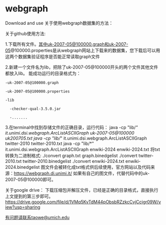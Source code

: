 # webgraph
Download and use
关于使用webgraph数据集的方法：

关于github使用方法:

1.下载所有文件。其中uk-2007-05@100000.graph和uk-2007-05@100000.properties是从webgraph网站上下载来的数据集，您下载后可以用这两个数据集验证程序是否能正常读取graph文件

2.新建一个文件名为lib，把除了uk-2007-05@100000开头的两个文件其他文件都放入lib。
  能成功运行的目录格式为：
  
    -uk-2007-05@100000.graph
    
    -uk-2007-05@100000.properties
    
    -lib
    
      -checker-qual-3.5.0.jar
      
      -.......
      
 3.在terminal中找到存储文件的正确目录，运行代码：
 java -cp "lib/*" it.unimi.dsi.webgraph.ArcListASCIIGraph uk-2007-05@100000 uk200705.txt
 java -cp "lib/*" it.unimi.dsi.webgraph.ArcListASCIIGraph twitter-2010 twitter-2010.txt
 java -cp "lib/*" it.unimi.dsi.webgraph.ArcListASCIIGraph enwiki-2024 enwiki-2024.txt
 将txt转换为二进制格式:
 ./convert graph.txt graph.binedgelist 
 ./convert twitter-2010.txt twitter-2010.binedgelist 
 ./convert enwiki-2024.txt enwiki-2024.binedgelist 
  图文件会被转化成txt格式供后续使用，官方网站以及代码来源：https://webgraph.di.unimi.it/
  如果有自己的图文件，代替代码中的uk-2007-05@100000即可。
  
  关于google drive：
  下载压缩包并解压文件，已经是正确的目录格式，直接执行上文提到的第三步即可。
  https://drive.google.com/file/d/1VMq5KvTdM44pObsbRZzkcCvjCcjgr09W/view?usp=sharing

  
  有问题请联系taowe@umich.edu
